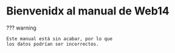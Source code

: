 # Bienvenidx al manual de Web14
??? warning

    Este manual está sin acabar, por lo que
    los datos podrían ser incorrectos.
